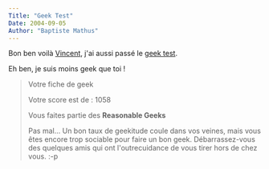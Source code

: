 ```yaml
---
Title: "Geek Test"
Date: 2004-09-05
Author: "Baptiste Mathus"
---
```




Bon ben voilà [Vincent](http://www.genezys.net), j'ai aussi passé le
[geek
test](http://patate.ressource-toi.org/~rst210/asp/geek/geek_test.asp).

Eh ben, je suis moins geek que toi !

> Votre fiche de geek
>
> Votre score est de : 1058
>
> Vous faites partie des **Reasonable Geeks**
>
> Pas mal... Un bon taux de geekitude coule dans vos veines, mais vous
> êtes encore trop sociable pour faire un bon geek. Débarrassez-vous des
> quelques amis qui ont l'outrecuidance de vous tirer hors de chez vous.
> :-p

